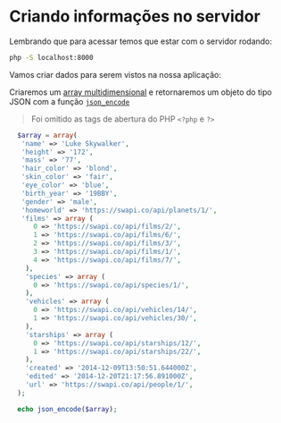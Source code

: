 # Criando informações no servidor

Lembrando que para acessar temos que estar com o servidor rodando:

```bash
php -S localhost:8000
```

Vamos criar dados para serem vistos na nossa aplicação:

Criaremos um [array multidimensional](https://secure.php.net/manual/pt_BR/language.types.array.php) e retornaremos um objeto do tipo JSON com a função [`json_encode`](http://php.net/manual/pt_BR/function.json-encode.php)

> Foi omitido as tags de abertura do PHP `<?php` e `?>`

```php
  $array = array(
   'name' => 'Luke Skywalker',
   'height' => '172',
   'mass' => '77',
   'hair_color' => 'blond',
   'skin_color' => 'fair',
   'eye_color' => 'blue',
   'birth_year' => '19BBY',
   'gender' => 'male',
   'homeworld' => 'https://swapi.co/api/planets/1/',
   'films' => array (
      0 => 'https://swapi.co/api/films/2/',
      1 => 'https://swapi.co/api/films/6/',
      2 => 'https://swapi.co/api/films/3/',
      3 => 'https://swapi.co/api/films/1/',
      4 => 'https://swapi.co/api/films/7/',
    ),
    'species' => array (
      0 => 'https://swapi.co/api/species/1/',
    ),
    'vehicles' => array (
      0 => 'https://swapi.co/api/vehicles/14/',
      1 => 'https://swapi.co/api/vehicles/30/',
    ),
    'starships' => array (
      0 => 'https://swapi.co/api/starships/12/',
      1 => 'https://swapi.co/api/starships/22/',
    ),
    'created' => '2014-12-09T13:50:51.644000Z',
    'edited' => '2014-12-20T21:17:56.891000Z',
    'url' => 'https://swapi.co/api/people/1/',
  );

  echo json_encode($array);
```